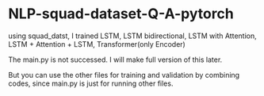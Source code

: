 # NLP-squad-dataset-Q-A-pytorch

using squad_datst, I trained LSTM, LSTM bidirectional, LSTM with Attention, LSTM + Attention + LSTM, Transformer(only Encoder)


The main.py is not successed. I will make full version of this later.

But you can use the other files for training and validation by combining codes, since main.py is just for running other files.
